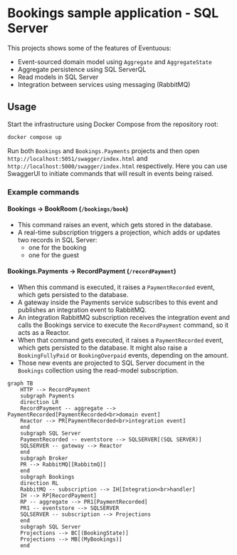 # Bookings sample application - SQL Server

This projects shows some of the features of Eventuous:

- Event-sourced domain model using `Aggregate` and `AggregateState`
- Aggregate persistence using SQL ServerQL
- Read models in SQL Server
- Integration between services using messaging (RabbitMQ)

## Usage

Start the infrastructure using Docker Compose from the repository root:

```bash
docker compose up
```

Run both `Bookings` and `Bookings.Payments` projects and then open `http://localhost:5051/swagger/index.html` and `http://localhost:5000/swagger/index.html` respectively.
Here you can use SwaggerUI to initiate commands that will result in events being raised.

### Example commands

#### Bookings -> BookRoom (`/bookings/book`)

- This command raises an event, which gets stored in the database.
- A real-time subscription triggers a projection, which adds or updates two records in SQL Server:
  - one for the booking
  - one for the guest

#### Bookings.Payments -> RecordPayment (`/recordPayment`)

- When this command is executed, it raises a `PaymentRecorded` event, which gets persisted to the database.
- A gateway inside the Payments service subscribes to this event and publishes an integration event to RabbitMQ.
- An integration RabbitMQ subscription receives the integration event and calls the Bookings service to execute the `RecordPayment` command, so it acts as a Reactor.
- When that command gets executed, it raises a `PaymentRecorded` event, which gets persisted to the database. It might also raise a `BookingFullyPaid` or `BookingOverpaid` events, depending on the amount.
- Those new events are projected to SQL Server document in the `Bookings` collection using the read-model subscription.

```mermaid
graph TB
    HTTP --> RecordPayment
    subgraph Payments 
    direction LR
    RecordPayment -- aggregate --> PaymentRecorded[PaymentRecorded<br>domain event]
    Reactor --> PR[PaymentRecorded<br>integration event]
    end
    subgraph SQL Server
    PaymentRecorded -- eventstore --> SQLSERVER[(SQL SERVER)]
    SQLSERVER -- gateway --> Reactor
    end
    subgraph Broker
    PR --> RabbitMQ[[RabbitmQ]]
    end
    subgraph Bookings
    direction RL
    RabbitMQ -- subscription --> IH[Integration<br>handler]
    IH --> RP[RecordPayment]
    RP -- aggregate --> PR1[PaymentRecorded]
    PR1 -- eventstore --> SQLSERVER
    SQLSERVER -- subscription --> Projections
    end
    subgraph SQL Server
    Projections --> BC[(BookingState)]
    Projections --> MB[(MyBookings)]
    end
```
